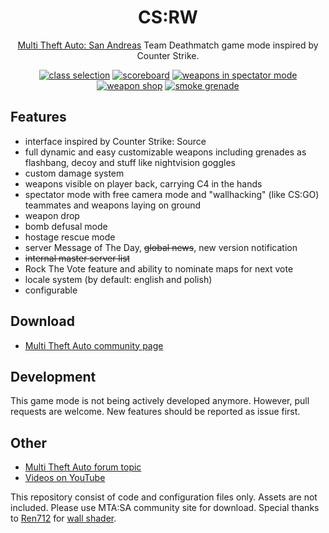 <h1 align="center">
CS:RW
</h2>

<p align="center">
  <a href="https://multitheftauto.com/">Multi Theft Auto: San Andreas</a> Team Deathmatch game mode inspired by Counter Strike.
</p>

<p align="center">
<a href="https://media.moddb.com/images/mods/1/25/24608/6.jpg" title="class selection"><img alt="class selection" src="https://media.moddb.com/cache/images/mods/1/25/24608/thumb_300x150/6.jpg"></a>
<a href="https://media.moddb.com/images/mods/1/25/24608/3.jpg" title="scoreboard"><img alt="scoreboard" src="https://media.moddb.com/cache/images/mods/1/25/24608/thumb_300x150/3.jpg"></a>
<a href="https://media.moddb.com/images/mods/1/25/24608/1.jpg" title="weapons in spectator mode"><img alt="weapons in spectator mode" src="https://media.moddb.com/cache/images/mods/1/25/24608/thumb_300x150/1.jpg"></a>
<a href="https://media.moddb.com/images/mods/1/25/24608/4.jpg" title="weapon shop"><img alt="weapon shop" src="https://media.moddb.com/cache/images/mods/1/25/24608/thumb_300x150/4.jpg"></a>
<a href="https://media.moddb.com/images/mods/1/25/24608/mta-screen_2014-03-12_16-15-52.png" title="smoke grenade"><img alt="smoke grenade" src="https://media.moddb.com/cache/images/mods/1/25/24608/thumb_300x150/mta-screen_2014-03-12_16-15-52.png"></a>
</p>

## Features
* interface inspired by Counter Strike: Source
* full dynamic and easy customizable weapons including grenades as flashbang, decoy and stuff like nightvision goggles
* custom damage system
* weapons visible on player back, carrying C4 in the hands
* spectator mode with free camera mode and "wallhacking" (like CS:GO) teammates and weapons laying on ground
* weapon drop
* bomb defusal mode
* hostage rescue mode
* server Message of The Day, <s>global news</s>, new version notification
* <s>internal master server list</s>
* Rock The Vote feature and ability to nominate maps for next vote
* locale system (by default: english and polish)
* configurable

## Download
* [Multi Theft Auto community page](https://community.multitheftauto.com/index.php?p=resources&s=details&id=10487)

## Development
This game mode is not being actively developed anymore. However, pull requests are welcome. New features should be reported as issue first.

## Other
* [Multi Theft Auto forum topic](https://forum.mtasa.com/topic/61129-rel-counter-strike-renderware-gamemode/)
* [Videos on YouTube](https://www.youtube.com/playlist?list=PLlZJGl2Rc-B-GrX5Vn66DSsKI_K0q28Aj)


This repository consist of code and configuration files only. Assets are not included. Please use MTA:SA community site for download.
Special thanks to [Ren712](https://community.multitheftauto.com/?p=profile&id=320386) for [wall shader](https://community.multitheftauto.com/index.php?p=resources&s=details&id=7615).
